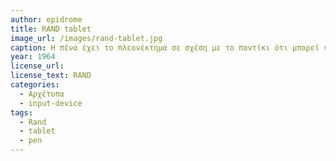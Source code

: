 ```yaml
---
author: epidrome
title: RAND tablet 
image_url: /images/rand-tablet.jpg
caption: Η πένα έχει το πλεονέκτημα σε σχέση με το ποντίκι ότι μπορεί να χρησιμοποιηθεί και ως συσκευή έμμεσης διάδρασης με τη βοήθεια μιας επιφάνειας ευαίσθητης στη μύτη της πένας και χωρίς να υπάρχει η ανάγκη αυτή η επιφάνεια να είναι οθόνη.
year: 1964 
license_url: 
license_text: RAND
categories:
  - Αρχέτυπα 
  - input-device
tags:
  - Rand 
  - tablet 
  - pen 
---
```

